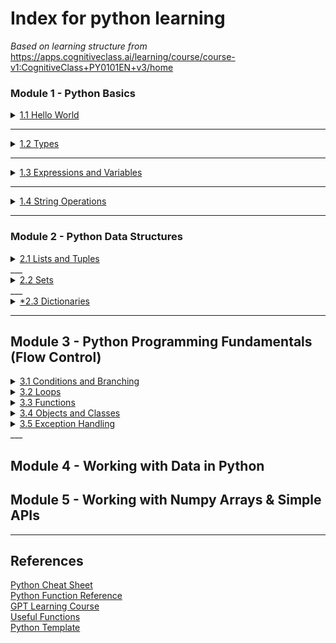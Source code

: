 # Index for python learning
*Based on learning structure from*  
https://apps.cognitiveclass.ai/learning/course/course-v1:CognitiveClass+PY0101EN+v3/home

### Module 1 - Python Basics
<details>
<summary><a href="/1 Python Basics/1.1 Hello World.md">1.1 Hello World</a></summary>

 - [Print Formatting](/1%20Python%20Basics/1.1%20Hello%20World.md#print-formatting)
 - [F-strings and Printing Variables](/1%20Python%20Basics/1.1%20Hello%20World.md#f-strings-and-printing-variables)

</details>

___
<details>
<summary><a href="\1 Python Basics\1.2 Types.md">1.2 Types</a></summary>

 - [Comparability](/1%20Python%20Basics/1.2%20Types.md#comparability)  
 - [Type Casting](/1%20Python%20Basics/1.2%20Types.md#type-casting)  
 - [Advanced Type Casting *Needs link update 3.5](/1%20Python%20Basics/1.2%20Types.md#advanced-type-casting)
</details>

___
<details>
<summary><a href="\1 Python Basics\1.3 Expressions and Variables.md">1.3 Expressions and Variables </a></summary>

 - [Variables](/1%20Python%20Basics/1.3%20Expressions%20and%20Variables.md#variables)  
   - [Variables From User Input](/1%20Python%20Basics/1.3%20Expressions%20and%20Variables.md#variables-from-user-input)  
 - [Expressions](/1%20Python%20Basics/1.3%20Expressions%20and%20Variables.md#expressions)  
   - [Modulo *Needs link update 3.2](/1%20Python%20Basics/1.3%20Expressions%20and%20Variables.md#modulo)  
 - [Expressions and Variables Excercises](/1%20Python%20Basics/1.3%20Expressions%20and%20Variables.md#expressions-and-variables-excercises)  
</details>

___
<details>
<summary><a href="\1 Python Basics\1.4 String Operations.md">1.4 String Operations</a></summary>

 - [Strings](/1%20Python%20Basics/1.4%20String%20Operations.md#strings)
   - [Indexing](/1%20Python%20Basics/1.4%20String%20Operations.md#indexing)
   - [Slicing](/1%20Python%20Basics/1.4%20String%20Operations.md#slicing)
   - [Stride](/1%20Python%20Basics/1.4%20String%20Operations.md#stride)
   - [Concatenation](/1%20Python%20Basics/1.4%20String%20Operations.md#concatenation)
   - [Escape Sequences](/1%20Python%20Basics/1.4%20String%20Operations.md#escape-sequences)
 - [String Operations](/1%20Python%20Basics/1.4%20String%20Operations.md#string-operations)
 - [RegEx](/1%20Python%20Basics/1.4%20String%20Operations.md#regex)
   - [Special Sequences](/1%20Python%20Basics/1.4%20String%20Operations.md#special-sequences)
   - [RegEx Functions](/1%20Python%20Basics/1.4%20String%20Operations.md#regex-functions)
 - [String Excercises](/1%20Python%20Basics/1.4%20String%20Operations.md#string-excercises)
</details>


___
### Module 2 - Python Data Structures
<details>
<summary><a href="\2 Python Data Structures\2.1 Lists and Tuples.md">2.1 Lists and Tuples</a></summary>

- [Lists and Tuples](/2%20Python%20Data%20Structures/2.1%20Lists%20and%20Tuples.md#lists-and-tuples)
- [Tuples](/2%20Python%20Data%20Structures/2.1%20Lists%20and%20Tuples.md#tuples)
  - [Types](/2%20Python%20Data%20Structures/2.1%20Lists%20and%20Tuples.md#types)
  - [Indexing](/2%20Python%20Data%20Structures/2.1%20Lists%20and%20Tuples.md#indexing)
  - [Slicing](/2%20Python%20Data%20Structures/2.1%20Lists%20and%20Tuples.md#slicing)
  - [Stride](/2%20Python%20Data%20Structures/2.1%20Lists%20and%20Tuples.md#stride)
  - [Concatenation and immutability](/2%20Python%20Data%20Structures/2.1%20Lists%20and%20Tuples.md#concatenation-and-immutability)
  - [Tuple Sorting](/2%20Python%20Data%20Structures/2.1%20Lists%20and%20Tuples.md#tuple-sorting)
    - [Functions and Methods:](/2%20Python%20Data%20Structures/2.1%20Lists%20and%20Tuples.md#functions-and-methods)
  - [Nesting](/2%20Python%20Data%20Structures/2.1%20Lists%20and%20Tuples.md#nesting)
- [Tuple Exercises](/2%20Python%20Data%20Structures/2.1%20Lists%20and%20Tuples.md#tuple-exercises)
- [Lists](/2%20Python%20Data%20Structures/2.1%20Lists%20and%20Tuples.md#lists)
  - [Mutability,](/2%20Python%20Data%20Structures/2.1%20Lists%20and%20Tuples.md#mutability)
    - [Return vs Modify](/2%20Python%20Data%20Structures/2.1%20Lists%20and%20Tuples.md#return-vs-modify)
- [List Operations](/2%20Python%20Data%20Structures/2.1%20Lists%20and%20Tuples.md#list-operations)
  - [List Modification](/2%20Python%20Data%20Structures/2.1%20Lists%20and%20Tuples.md#list-modification)
  - [List Sorting](/2%20Python%20Data%20Structures/2.1%20Lists%20and%20Tuples.md#list-sorting)
  - [Append](/2%20Python%20Data%20Structures/2.1%20Lists%20and%20Tuples.md#append)
  - [Extend](/2%20Python%20Data%20Structures/2.1%20Lists%20and%20Tuples.md#extend)
  - [Delete](/2%20Python%20Data%20Structures/2.1%20Lists%20and%20Tuples.md#delete)
  - [Aliasing and Cloning](/2%20Python%20Data%20Structures/2.1%20Lists%20and%20Tuples.md#aliasing-and-cloning)
    - [Aliasing](/2%20Python%20Data%20Structures/2.1%20Lists%20and%20Tuples.md#aliasing)
    - [Cloning](/2%20Python%20Data%20Structures/2.1%20Lists%20and%20Tuples.md#cloning)
- [List Exercises](/2%20Python%20Data%20Structures/2.1%20Lists%20and%20Tuples.md#list-exercises)

</details>
___
<details>
<summary><a href="\2 Python Data Structures\2.2 Sets.md">2.2 Sets</a></summary>

- [Contents](2%20Python%20Data%20Structures/2.2%20Sets.md#contents)
- [Sets](2%20Python%20Data%20Structures/2.2%20Sets.md#sets)
- [Set Operations](2%20Python%20Data%20Structures/2.2%20Sets.md#set-operations)
  - [Add and Update](2%20Python%20Data%20Structures/2.2%20Sets.md#add-and-update)
  - [Remove](2%20Python%20Data%20Structures/2.2%20Sets.md#remove)
  - [In](2%20Python%20Data%20Structures/2.2%20Sets.md#in)
- [Set Logic Operations](2%20Python%20Data%20Structures/2.2%20Sets.md#set-logic-operations)
  - [Intersection](2%20Python%20Data%20Structures/2.2%20Sets.md#intersection)
  - [Difference](2%20Python%20Data%20Structures/2.2%20Sets.md#difference)
  - [Union](2%20Python%20Data%20Structures/2.2%20Sets.md#union)
  - [Subset and Superset](2%20Python%20Data%20Structures/2.2%20Sets.md#subset-and-superset)
- [List Exercises](2%20Python%20Data%20Structures/2.2%20Sets.md#list-exercises)

</details>
___
<details>
<summary><a href="\2 Python Data Structures\2.3 Dictionaries.md">*2.3 Dictionaries</a></summary>
Subsections Here
</details>

___

## Module 3 - Python Programming Fundamentals (Flow Control)
<details>
<summary><a href="\3 Python Programming Fundamentals (Flow Control)\3.1 Conditions and Branching.md">3.1 Conditions and Branching</a></summary>
Subsections Here
</details>
 
<details>
<summary><a href="\3 Python Programming Fundamentals (Flow Control)\3.2 Loops.md">3.2 Loops</a></summary>
Subsections Here
</details>
 
<details>
<summary><a href="\3 Python Programming Fundamentals (Flow Control)\3.3 Functions.md">3.3 Functions</a></summary>
Subsections Here
</details>

<details>
<summary><a href="\3 Python Programming Fundamentals (Flow Control)\3.4 Objects and Classes.md">3.4 Objects and Classes</a></summary>
Subsections Here
</details>

<details>
<summary><a href="\3 Python Programming Fundamentals (Flow Control)\3.5 Exception Handling.md">3.5 Exception Handling</a></summary>

Subsections Here

</details>
___

## Module 4 - Working with Data in Python


## Module 5 - Working with Numpy Arrays & Simple APIs

___
## References
<a href="/References/Python Cheat Sheet.pdf">Python Cheat Sheet</a>  
<a href="/References/Python Function Reference.pdf">Python Function Reference</a>  
<a href="/References/Learning Python with ChatGPT.md">GPT Learning Course</a>  
<a href="/References/Useful Functions.py">Useful Functions</a>  
<a href="/References/Template.py">Python Template</a>  
